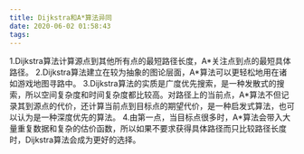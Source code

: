 ```yaml
---
title: Dijkstra和A*算法异同
date: 2020-06-02 01:58:43
tags:
---
```






1.Dijkstra算法计算源点到其他所有点的最短路径长度，A\*关注点到点的最短具体路径。
2.Dijkstra算法建立在较为抽象的图论层面，A\*算法可以更轻松地用在诸如游戏地图寻路中。
3.Dijkstra算法的实质是广度优先搜索，是一种发散式的搜索，所以空间复杂度和时间复杂度都比较高。对路径上的当前点，A\*算法不但记录其到源点的代价，还计算当前点到目标点的期望代价，是一种启发式算法，也可以认为是一种深度优先的算法。
4.由第一点，当目标点很多时，A*算法会带入大量重复数据和复杂的估价函数，所以如果不要求获得具体路径而只比较路径长度时，Dijkstra算法会成为更好的选择。